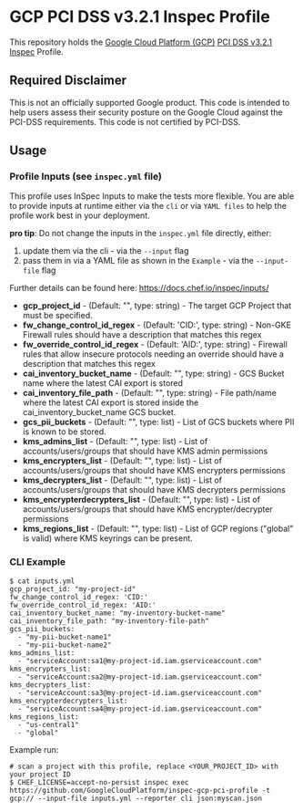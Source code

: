 # GCP PCI DSS v3.2.1 Inspec Profile

This repository holds the [Google Cloud Platform (GCP)](https://cloud.google.com/) [PCI DSS v3.2.1](https://www.pcisecuritystandards.org/pci_security/) [Inspec](https://www.inspec.io/) Profile.

## Required Disclaimer

This is not an officially supported Google product. This code is intended to help users assess their security posture on the Google Cloud against the PCI-DSS requirements. This code is not certified by PCI-DSS.

## Usage

### Profile Inputs (see `inspec.yml` file)

This profile uses InSpec Inputs to make the tests more flexible. You are able to provide inputs at runtime either via the `cli` or via `YAML files` to help the profile work best in your deployment.

**pro tip**: Do not change the inputs in the `inspec.yml` file directly, either:

1. update them via the cli - via the `--input` flag
2. pass them in via a YAML file as shown in the `Example` - via the `--input-file` flag

Further details can be found here: <https://docs.chef.io/inspec/inputs/>

- **gcp_project_id** - (Default: "", type: string) - The target GCP Project that must be specified.
- **fw_change_control_id_regex** - (Default: 'CID:', type: string) - Non-GKE Firewall rules should have a description that matches this regex
- **fw_override_control_id_regex** - (Default: 'AID:', type: string) - Firewall rules that allow insecure protocols needing an override should have a description that matches this regex
- **cai_inventory_bucket_name** - (Default: "", type: string) - GCS Bucket name where the latest CAI export is stored
- **cai_inventory_file_path** - (Default: "", type: string) - File path/name where the latest CAI export is stored inside the cai_inventory_bucket_name GCS bucket.
- **gcs_pii_buckets** - (Default: "", type: list) - List of GCS buckets where PII is known to be stored.
- **kms_admins_list** - (Default: "", type: list) - List of accounts/users/groups that should have KMS admin permissions
- **kms_encrypters_list** - (Default: "", type: list) - List of accounts/users/groups that should have KMS encrypters permissions
- **kms_decrypters_list** - (Default: "", type: list) - List of accounts/users/groups that should have KMS decrypters permissions
- **kms_encrypterdecrypters_list** - (Default: "", type: list) - List of accounts/users/groups that should have KMS encrypter/decrypter permissions
- **kms_regions_list** - (Default: "", type: list) - List of GCP regions ("global" is valid) where KMS keyrings can be present.

### CLI Example

```
$ cat inputs.yml
gcp_project_id: "my-project-id"
fw_change_control_id_regex: 'CID:'
fw_override_control_id_regex: 'AID:'
cai_inventory_bucket_name: "my-inventory-bucket-name"
cai_inventory_file_path: "my-inventory-file-path"
gcs_pii_buckets:
  - "my-pii-bucket-name1"
  - "my-pii-bucket-name2"
kms_admins_list:
  - "serviceAccount:sa1@my-project-id.iam.gserviceaccount.com"
kms_encrypters_list:
  - "serviceAccount:sa2@my-project-id.iam.gserviceaccount.com"
kms_decrypters_list:
  - "serviceAccount:sa3@my-project-id.iam.gserviceaccount.com"
kms_encrypterdecrypters_list:
  - "serviceAccount:sa4@my-project-id.iam.gserviceaccount.com"
kms_regions_list:
  - "us-central1"
  - "global"
```

Example run:

```
# scan a project with this profile, replace <YOUR_PROJECT_ID> with your project ID
$ CHEF_LICENSE=accept-no-persist inspec exec https://github.com/GoogleCloudPlatform/inspec-gcp-pci-profile -t gcp:// --input-file inputs.yml --reporter cli json:myscan.json
```
